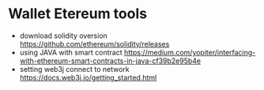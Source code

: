 # Wallet Etereum tools
- download solidity oversion https://github.com/ethereum/solidity/releases 
- using JAVA with smart contract https://medium.com/yopiter/interfacing-with-ethereum-smart-contracts-in-java-cf39b2e95b4e 
- setting web3j  connect to network https://docs.web3j.io/getting_started.html
